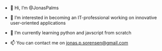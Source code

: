 - 👋 Hi, I’m @JonasPalms
- 👀 I’m interested in becoming an IT-professional working on innovative user-oriented applications
- 🌱 I’m currently learning python and javscript from scratch

- 📫 You can contact me on jonas.p.sorensen@gmail.com

<!---
JonasPalms/JonasPalms is a ✨ special ✨ repository because its `README.md` (this file) appears on your GitHub profile.
You can click the Preview link to take a look at your changes.
--->
